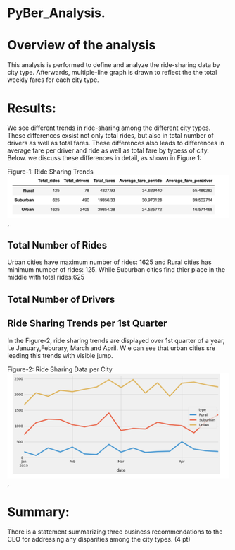 # PyBer_Analysis.

# Overview of the analysis
This analysis is performed to define and analyze the ride-sharing data by city type. Afterwards, multiple-line graph is drawn to reflect the the total weekly fares for each city type.

# Results:

We see different trends in ride-sharing among the different city types. These differences exsist not only total rides, but also in total number of drivers as well as total fares. These differences also leads to differences in average fare per driver and ride as well as total fare by typess of city. Below. we discuss these differences in detail, as shown in Figure 1:

Figure-1: Ride Sharing Trends ![Ride_Sharing_Trends](https://github.com/FatimaJHussain/PyBer_Analysis./blob/main/Analysis/PyBer_ridesharing_trends.png), 
## Total Number of Rides

Urban cities have maximum number of rides: 1625 and Rural cities has minimum number of rides: 125. While Suburban cities find thier place in the middle with total rides:625
## Total Number of Drivers

## Ride Sharing Trends per  1st Quarter
In the Figure-2, ride sharing trends are displayed over 1st quarter of a year, i.e January,Feburary, March and April. W e can see that urban cities sre  leading this trends with visible jump. 

Figure-2: Ride Sharing Data per City ![Ride_Sharing_Data](https://github.com/FatimaJHussain/PyBer_Analysis./blob/main/Analysis/PyBer_fare_summary.png), 

# Summary:

There is a statement summarizing three business recommendations to the CEO for addressing any disparities among the city types. (4 pt)
